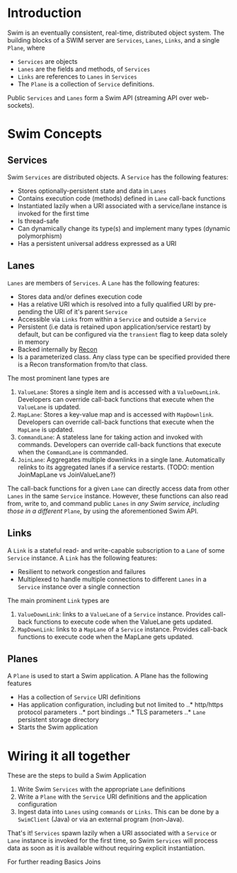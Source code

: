 # Introduction
Swim is an eventually consistent, real-time, distributed object system. The building blocks of a SWIM server are `Services`, `Lanes`, `Links`, and a single `Plane`, where

* `Services` are objects
* `Lanes` are the fields and methods, of `Services`
* `Links` are references to `Lanes` in `Services`
* The `Plane` is a collection of `Service` definitions.

Public `Services` and `Lanes` form a Swim API (streaming API over web-sockets).

# Swim Concepts

## Services
Swim `Services` are distributed objects. A `Service` has the following features:
 
* Stores optionally-persistent state and data in `Lanes`
* Contains execution code (methods) defined in `Lane` call-back functions
* Instantiated lazily when a URI associated with a service/lane instance is invoked for the first time
* Is thread-safe
* Can dynamically change its type(s) and implement many types (dynamic polymorphism)
* Has a persistent universal address expressed as a URI
  
## Lanes
`Lanes` are members of `Services`. A `Lane` has the following features:

* Stores data and/or defines execution code
* Has a relative URI which is resolved into a fully qualified URI by pre-pending the URI of it's parent `Service`
* Accessible via `Links` from within a `Service` and outside a `Service`
* Persistent (i.e data is retained upon application/service restart) by default, but can be configured via the `transient` flag to keep data solely in memory
* Backed internally by [Recon](https://github.com/swimit/recon-java)  
* Is a parameterized class. Any class type can be specified provided there is a Recon transformation from/to that class.

The most prominent lane types are

1. `ValueLane`: Stores a single item and is accessed with a `ValueDownLink`. Developers can override call-back functions that execute when the `ValueLane` is updated.
2. `MapLane`: Stores a key-value map and is accessed with `MapDownlink`. Developers can override call-back functions that execute when the `MapLane` is updated.
3. `CommandLane`: A stateless lane for taking action and invoked with commands. Developers can override call-back functions that execute when the `CommandLane` is commanded. 
4. `JoinLane`: Aggregates multiple downlinks in a single lane. Automatically relinks to its aggregated lanes if a service restarts. (TODO: mention JoinMapLane vs JoinValueLane?)

The call-back functions for a given `Lane` can directly access data from other `Lanes` in the same `Service` instance. However, these functions can also read from, write to, and command public `Lanes` in _any Swim service, including those in a different_ `Plane`, by using the aforementioned Swim API.
              
## Links
A `Link` is a stateful read- and write-capable subscription to a `Lane` of some `Service` instance. A `Link` has the following features:

* Resilient to network congestion and failures 
* Multiplexed to handle multiple connections to different `Lanes` in a `Service` instance over a single connection

The main prominent `Link` types are

1. `ValueDownLink`: links to a `ValueLane` of a `Service` instance. Provides call-back functions to execute code when the ValueLane gets updated.
2. `MapDownLink`: links to a `MapLane` of a `Service` instance. Provides call-back functions to execute code when the MapLane gets updated.

## Planes
A `Plane` is used to start a Swim application. A Plane has the following features

* Has a collection of `Service` URI definitions
* Has application configuration, including but not limited to
..* http/https protocol parameters
..* port bindings
..* TLS parameters
..* `Lane` persistent storage directory
* Starts the Swim application
 
# Wiring it all together
These are the steps to build a Swim Application

1. Write Swim `Services` with the appropriate `Lane` definitions
2. Write a `Plane` with the `Service` URI definitions and the application configuration
3. Ingest data into `Lanes` using `commands` or `Links`. This can be done by a `SwimClient` (Java) or via an external program (non-Java).

That's it! `Services` spawn lazily when a URI associated with a `Service` or `Lane` instance is invoked for the first time, so Swim `Services` will process data as soon as it is available without requiring explicit instantiation.
    
For further reading 
Basics
Joins
